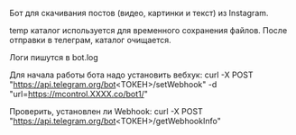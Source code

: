 Бот для скачивания постов (видео, картинки и текст) из Instagram.

temp каталог используется для временного сохранения файлов. После отправки в телеграм, каталог очищается.

Логи пишутся в bot.log

Для начала работы бота надо установить вебхук: curl -X POST "https://api.telegram.org/bot<ТОКЕН>/setWebhook" -d "url=https://mcontrol.XXXX.co/bot1/"

Проверить, установлен ли Webhook: curl -X POST "https://api.telegram.org/bot<ТОКЕН>/getWebhookInfo"
